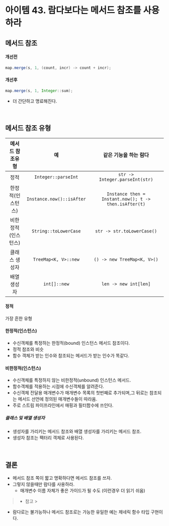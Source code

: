 # 아이템 43. 람다보다는 메서드 참조를 사용하라

## 메서드 참조

#### 개선전

```java
map.merge(s, 1, (count, incr) -> count + incr);
```

#### 개선후

```java
map.merge(s, 1, Integer::sum);
```

- 더 간단하고 명료해진다.

<br/>

## 메서드 참조 유형

|메서드 참조유형|예|같은 기능을 하는 람다|
|:----:|:-----:|:----:|
|정적|`Integer::parseInt`|`str -> Integer.parseInt(str)`|
|한정적(인스턴스)|`Instance.now()::isAfter`|`Instance then = Instant.now(); t -> then.isAfter(t)`|
|비한정적(인스턴스)|`String::toLowerCase`|`str -> str.toLowerCase()`|
|클래스 생성자|`TreeMap<K, V>::new`|`() -> new TreeMap<K, V>()`|
|배열 생성자|`int[]::new`|`len -> new int[len]`|

#### 정적

가장 흔한 유형

#### 한정적(인스턴스)

- 수신객체를 특정하는 한정적(bound) 인스턴스 메서드 참조이다.
- 정적 참조와 비슷
- 함수 객체가 받는 인수와 참조되는 메서드가 받는 인수가 똑같다.

#### 비한정적(인스턴스)

- 수신객체를 특정하지 않는 비한정적(unbound) 인스턴스 메서드.
- 함수객체를 적용하는 시점에 수신객체를 알려준다.
- 수신객체 전달용 매개변수가 매개변수 목록의 첫번째로 추가되며,그 뒤로는 참조되는 메서드 선언에 정의된 매개변수들이 따라옴.
- 주로 스트림 파이프라인에서 매핑과 필터함수에 쓰인다.

##### 클래스 및 배열 생성자

- 생성자를 가리키는 메서드 참조와 배열 생성자를 가리키는 메서드 참조.
- 생성자 참조는 팩터리 객체로 사용된다.

<br/>

## 결론

- 메서드 참조 쪽이 짧고 명확하다면 메서드 참조를 쓰자.
- 그렇지 않을때만 람다를 사용하라.
    - 매개변수 이름 자체가 좋은 가이드가 될 수도 (이런경우 더 읽기 쉬움)

> - 참고
    >
- 람다로는 불가능하나 메서드 참조로는 가능한 유일한 예는 제네릭 함수 타입 구현이다.
